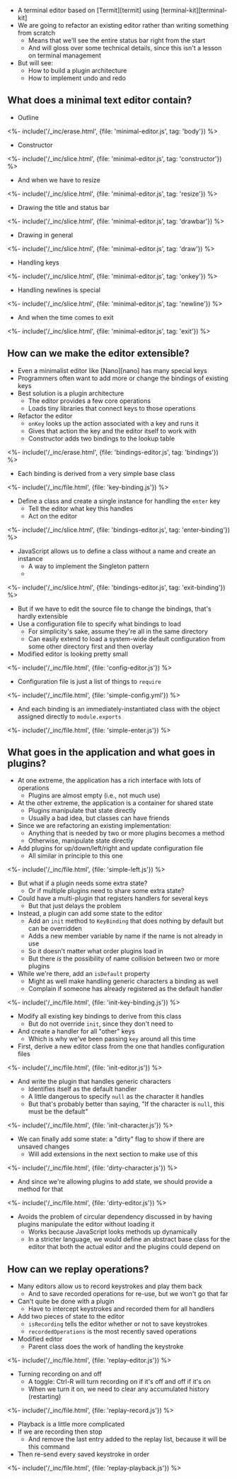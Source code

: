 ---
---

-   A terminal editor based on [Termit][termit] using [terminal-kit][terminal-kit]
-   We are going to refactor an existing editor rather than writing something from scratch
    -   Means that we'll see the entire status bar right from the start
    -   And will gloss over some technical details, since this isn't a lesson on terminal management
-   But will see:
    -   How to build a <g key="plugin_architecture">plugin architecture</g>
    -   How to implement undo and redo

## What does a minimal text editor contain?

-   Outline

<%- include('/_inc/erase.html', {file: 'minimal-editor.js', tag: 'body'}) %>

-   Constructor

<%- include('/_inc/slice.html', {file: 'minimal-editor.js', tag: 'constructor'}) %>

- And when we have to resize

<%- include('/_inc/slice.html', {file: 'minimal-editor.js', tag: 'resize'}) %>

- Drawing the title and status bar

<%- include('/_inc/slice.html', {file: 'minimal-editor.js', tag: 'drawbar'}) %>

- Drawing in general

<%- include('/_inc/slice.html', {file: 'minimal-editor.js', tag: 'draw'}) %>

- Handling keys

<%- include('/_inc/slice.html', {file: 'minimal-editor.js', tag: 'onkey'}) %>

- Handling newlines is special

<%- include('/_inc/slice.html', {file: 'minimal-editor.js', tag: 'newline'}) %>

-   And when the time comes to exit

<%- include('/_inc/slice.html', {file: 'minimal-editor.js', tag: 'exit'}) %>

## How can we make the editor extensible?

-   Even a minimalist editor like [Nano][nano] has many special keys
-   Programmers often want to add more or change the <g key="key_binding">bindings</g> of existing keys
-   Best solution is a <g key="plugin_architecture">plugin architecture</g>
    -   The editor provides a few core operations
    -   Loads tiny libraries that connect keys to those operations
-   Refactor the editor
    -   `onKey` looks up the action associated with a key and runs it
    -   Gives that action the key and the editor itself to work with
    -   Constructor adds two bindings to the lookup table

<%- include('/_inc/erase.html', {file: 'bindings-editor.js', tag: 'bindings'}) %>

-   Each binding is derived from a very simple base class

<%- include('/_inc/file.html', {file: 'key-binding.js'}) %>

-   Define a class and create a single instance for handling the `enter` key
    -   Tell the editor what key this handles
    -   Act on the editor

<%- include('/_inc/slice.html', {file: 'bindings-editor.js', tag: 'enter-binding'}) %>

-   JavaScript allows us to define a class without a name and create an instance
    -   A way to implement the <g key="singleton_pattern">Singleton</g> pattern
    -   

<%- include('/_inc/slice.html', {file: 'bindings-editor.js', tag: 'exit-binding'}) %>

-   But if we have to edit the source file to change the bindings, that's hardly extensible
-   Use a configuration file to specify what bindings to load
    -   For simplicity's sake, assume they're all in the same directory
    -   Can easily extend to load a system-wide default configuration from some other directory first and then overlay
-   Modified editor is looking pretty small

<%- include('/_inc/file.html', {file: 'config-editor.js'}) %>

-   Configuration file is just a list of things to `require`

<%- include('/_inc/file.html', {file: 'simple-config.yml'}) %>

-   And each binding is an immediately-instantiated class with the object assigned directly to `module.exports`

<%- include('/_inc/file.html', {file: 'simple-enter.js'}) %>

## What goes in the application and what goes in plugins?

-   At one extreme, the application has a rich interface with lots of operations
    -   Plugins are almost empty (i.e., not much use)
-   At the other extreme, the application is a container for shared state
    -   Plugins manipulate that state directly
    -   Usually a bad idea, but classes can have friends
-   Since we are refactoring an existing implementation:
    -   Anything that is needed by two or more plugins becomes a method
    -   Otherwise, manipulate state directly
-   Add plugins for up/down/left/right and update configuration file
    -   All similar in principle to this one

<%- include('/_inc/file.html', {file: 'simple-left.js'}) %>

-   But what if a plugin needs some extra state?
    -   Or if multiple plugins need to share some extra state?
-   Could have a multi-plugin that registers handlers for several keys
    -   But that just delays the problem
-   Instead, a plugin can add some state to the editor
    -   Add an `init` method to `KeyBinding` that does nothing by default but can be overridden
    -   Adds a new member variable by name if the name is not already in use
    -   So it doesn't matter what order plugins load in
    -   But there *is* the possibility of name collision between two or more plugins
-   While we're there, add an `isDefault` property
    -   Might as well make handling generic characters a binding as well
    -   Complain if someone has already registered as the default handler

<%- include('/_inc/file.html', {file: 'init-key-binding.js'}) %>

-   Modify all existing key bindings to derive from this class
    -   But do not override `init`, since they don't need to
-   And create a handler for all "other" keys
    -   Which is why we've been passing `key` around all this time
-   First, derive a new editor class from the one that handles configuration files

<%- include('/_inc/file.html', {file: 'init-editor.js'}) %>

-   And write the plugin that handles generic characters
    -   Identifies itself as the default handler
    -   A little dangerous to specify `null` as the character it handles
    -   But that's probably better than saying, "If the character is `null`, this must be the default"

<%- include('/_inc/file.html', {file: 'init-character.js'}) %>

-   We can finally add some state: a "dirty" flag to show if there are unsaved changes
    -   Will add extensions in the next section to make use of this

<%- include('/_inc/file.html', {file: 'dirty-character.js'}) %>

-   And since we're allowing plugins to add state, we should provide a method for that

<%- include('/_inc/file.html', {file: 'dirty-editor.js'}) %>

-   Avoids the problem of <g key="circular_dependency">circular dependency</g> discussed in <xref key="module-bundler"></xref>
    by having plugins manipulate the editor without loading it
    -   Works because JavaScript looks methods up dynamically
    -   In a stricter language, we would define an <g key="abstract_base_class">abstract base class</a> for the editor
        that both the actual editor and the plugins could depend on

## How can we replay operations?

-   Many editors allow us to record keystrokes and play them back
    -   And to save recorded operations for re-use, but we won't go that far
-   Can't quite be done with a plugin
    -   Have to intercept keystrokes and recorded them for all handlers
-   Add two pieces of state to the editor
    -   `isRecording` tells the editor whether or not to save keystrokes
    -   `recordedOperations` is the most recently saved operations
-   Modified editor
    -   Parent class does the work of handling the keystroke

<%- include('/_inc/file.html', {file: 'replay-editor.js'}) %>

-   Turning recording on and off
    -   A toggle: <key>Ctrl-R</key> will turn recording on if it's off and off if it's on
    -   When we turn it on, we need to clear any accumulated history (restarting)

<%- include('/_inc/file.html', {file: 'replay-record.js'}) %>

-   Playback is a little more complicated
-   If we are recording then stop
    -   And remove the last entry added to the replay list, because it will be this command
-   Then re-send every saved keystroke in order

<%- include('/_inc/file.html', {file: 'replay-playback.js'}) %>
